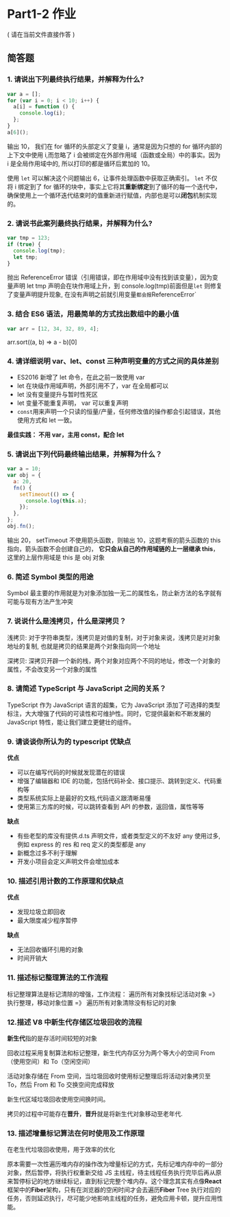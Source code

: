 # Part1-2 作业

( 请在当前文件直接作答 )

## 简答题

### 1. 请说出下列最终执行结果，并解释为什么?

```javascript
var a = [];
for (var i = 0; i < 10; i++) {
  a[i] = function () {
    console.log(i);
  };
}
a[6]();
```

输出 10， 我们在 for 循环的头部定义了变量 i，通常是因为只想的 for 循环内部的上下文中使用 i,而忽略了 i 会被绑定在外部作用域（函数或全局）中的事实。因为 i 是全局作用域中的, 所以打印的都是循环后累加的 10。

使用 `let` 可以解决这个问题输出 6，让事件处理函数中获取正确索引。 `let` 不仅将 i 绑定到了 for 循环的块中，事实上它将其**重新绑定**到了循环的每一个迭代中，确保使用上一个循环迭代结束时的值重新进行赋值，内部也是可以**闭包**机制实现的。

### 2. 请说书此案列最终执行结果，并解释为什么?

```javascript
var tmp = 123;
if (true) {
  console.log(tmp);
  let tmp;
}
```

抛出 ReferenceError 错误（引用错误，即在作用域中没有找到该变量），因为变量声明 let tmp 声明会在块作用域上升，到 console.log(tmp)前面但是`let` 则修复了变量声明提升现象, 在没有声明之前就引用变量`都会报`ReferenceError`

### 3. 结合 ES6 语法，用最简单的方式找出数组中的最小值

```javascript
var arr = [12, 34, 32, 89, 4];
```

arr.sort((a, b) => a - b)[0]

### 4. 请详细说明 var、let、const 三种声明变量的方式之间的具体差别

- ES2016 新增了 let 命令，在此之前一致使用 var
- let 在块级作用域声明，外部引用不了，var 在全局都可以
- let 没有变量提升与暂时性死区
- let 变量不能重复声明， var 可以重复声明
- `const`用来声明一个只读的恒量/产量，任何修改值的操作都会引起错误，其他使用方式和 let 一致。

**最佳实践： 不用 var，主用 const，配合 let**

### 5. 请说出下列代码最终输出结果，并解释为什么？

```javascript
var a = 10;
var obj = {
  a: 20,
  fn() {
    setTimeout(() => {
      console.log(this.a);
    });
  },
};
obj.fn();
```

输出 20， setTimeout 不使用箭头函数，则输出 10，这题考察的箭头函数的 this 指向，箭头函数不会创建自己的， **它只会从自己的作用域链的上一层继承 this**，这里的上层作用域是 this 是 obj 对象

### 6. 简述 Symbol 类型的用途

Symbol 最主要的作用就是为对象添加独一无二的属性名，防止新方法的名字就有可能与现有方法产生冲突

### 7. 说说什么是浅拷贝，什么是深拷贝？

浅拷贝: 对于字符串类型，浅拷贝是对值的复制，对于对象来说，浅拷贝是对对象地址的复制, 也就是拷贝的结果是两个对象指向同一个地址

深拷贝: 深拷贝开辟一个新的栈，两个对象对应两个不同的地址，修改一个对象的属性，不会改变另一个对象的属性

### 8. 请简述 TypeScript 与 JavaScript 之间的关系？

TypeScript 作为 JavaScript 语言的超集，它为 JavaScript 添加了可选择的类型标注，大大增强了代码的可读性和可维护性。同时，它提供最新和不断发展的 JavaScript 特性，能让我们建立更健壮的组件。

### 9. 请谈谈你所认为的 typescript 优缺点

**优点**

- 可以在编写代码的时候就发现潜在的错误
- 增强了编辑器和 IDE 的功能，包括代码补全、接口提示、跳转到定义、代码重构等
- 类型系统实际上是最好的文档,代码语义跟清晰易懂
- 使用第三方库的时候，可以跳转查看到 API 的参数，返回值，属性等等

**缺点**

- 有些老型的库没有提供.d.ts 声明文件，或者类型定义的不友好 any 使用过多,
  例如 express 的 res 和 req 定义的类型都是 any
- 新概念过多不利于理解
- 开发小项目会定义声明文件会增加成本

### 10. 描述引用计数的工作原理和优缺点

**优点**

- 发现垃圾立即回收
- 最大限度减少程序暂停

**缺点**

- 无法回收循环引用的对象
- 时间开销大

### 11. 描述标记整理算法的工作流程

标记整理算法是标记清除的增强，工作流程： 遍历所有对象找标记活动对象 =》 执行整理，移动对象位置 =》 遍历所有对象清除没有标记的对象

### 12.描述 V8 中新生代存储区垃圾回收的流程

**新生代**指的是存活时间较短的对象

回收过程采用复制算法和标记整理，新生代内存区分为两个等大小的空间 From（使用空间）和 To（空闲空间）

活动对象存储在 From 空间，当垃圾回收时使用标记整理后将活动对象拷贝至 To，然后 From 和 To 交换空间完成释放

新生代区域垃圾回收使用空间换时间。

拷贝的过程中可能存在**晋升**，**晋升**就是将新生代对象移动至老年代.

### 13. 描述增量标记算法在何时使用及工作原理

在老生代垃圾回收使用，用于效率的优化

原本需要一次性遍历堆内存的操作改为增量标记的方式，先标记堆内存中的一部分对象，然后暂停，将执行权重新交给 JS 主线程，待主线程任务执行完毕后再从原来暂停标记的地方继续标记，直到标记完整个堆内存。这个理念其实有点像**React**框架中的**Fiber**架构，只有在浏览器的空闲时间才会去遍历**Fiber** Tree 执行对应的任务，否则延迟执行，尽可能少地影响主线程的任务，避免应用卡顿，提升应用性能。
